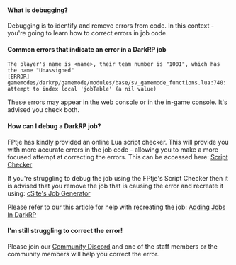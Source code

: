 #### What is debugging?
Debugging is to identify and remove errors from code. In this context - you're going to learn how to correct errors in job code.

#### Common errors that indicate an error in a DarkRP job
``The player's name is <name>, their team number is "1001", which has the name "Unassigned"``  
``[ERROR] gamemodes/darkrp/gamemode/modules/base/sv_gamemode_functions.lua:740: attempt to index local 'jobTable' (a nil value)``

These errors may appear in the web console or in the in-game console. It's advised you check both.

#### How can I debug a DarkRP job?
FPtje has kindly provided an online Lua script checker. This will provide you with more accurate errors in the job code - allowing you to make a more focused attempt at correcting the errors. This can be accessed here: [Script Checker](https://fptje.github.io/glualint-web/)

If you're struggling to debug the job using the FPtje's Script Checker then it is advised that you remove the job that is causing the error and recreate it using: [cSite's Job Generator](https://csite.io/tools/gmod-darkrp-job)

Please refer to our this article for help with recreating the job: [Adding Jobs In DarkRP](https://help.hexanenetworks.com/game-servers/garrys-mod/adding-jobs-in-darkrp)

#### I'm still struggling to correct the error!
Please join our [Community Discord](https://hexanediscord.com) and one of the staff members or the community members will help you correct the error.